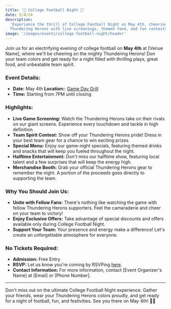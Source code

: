 ```yaml
---
title: '🏈 College Football Night 🏈'
date: 5/4/24
description:
  'Experience the thrill of College Football Night on May 4th, cheering for the
  Thundering Herons with live screenings, themed food, and fan contests!'
image: '/images/events/college-football-night/header'
---
```


Join us for an electrifying evening of college football on **May 4th** at [Venue
Name], where we'll be cheering on the mighty Thundering Herons! Don your team
colors and get ready for a night filled with thrilling plays, great food, and
unbeatable team spirit.

### **Event Details:**

- **Date:** May 4th **Location:**:
  [Game Day Grill](https://maps.app.goo.gl/Qd7f5GEyVGj1em3JA)
- **Time:** Starting from 7PM until closing

### **Highlights:**

- **Live Game Screening:** Watch the Thundering Herons take on their rivals on
  our giant screens. Experience every touchdown and tackle in high definition.
- **Team Spirit Contest:** Show off your Thundering Herons pride! Dress in your
  best team gear for a chance to win exciting prizes.
- **Special Menu:** Enjoy our game-night specials, featuring themed drinks and
  snacks that will keep you fueled throughout the night.
- **Halftime Entertainment:** Don't miss our halftime show, featuring local
  talent and a few surprises that will keep the energy high.
- **Merchandise Booth:** Grab your official Thundering Herons gear to remember
  the night. A portion of the proceeds goes directly to supporting the team.

### **Why You Should Join Us:**

- **Unite with Fellow Fans:** There's nothing like watching the game with fellow
  Thundering Herons supporters. Feel the camaraderie and cheer on your team to
  victory!
- **Enjoy Exclusive Offers:** Take advantage of special discounts and offers
  available only during College Football Night.
- **Support Your Team:** Your presence and energy make a difference! Let's
  create an unforgettable atmosphere for everyone.

### **No Tickets Required:**

- **Admission:** Free Entry
- **RSVP:** Let us know you're coming by RSVPing [here](#).
- **Contact Information:** For more information, contact [Event Organizer's
  Name] at [Email] or [Phone Number].

---

Don't miss out on the ultimate College Football Night experience. Gather your
friends, wear your Thundering Herons colors proudly, and get ready for a night
of football, fun, and festivities. See you there on May 4th! 🏈💙
